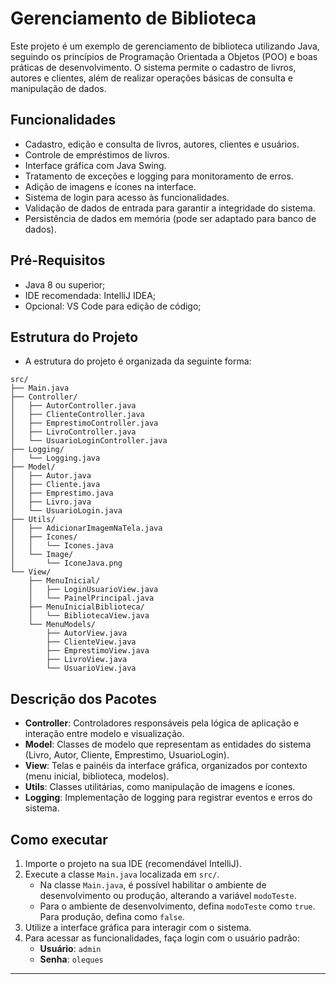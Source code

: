 # Gerenciamento de Biblioteca
Este projeto é um exemplo de gerenciamento de biblioteca utilizando Java,
seguindo os princípios de Programação Orientada a Objetos (POO) e boas práticas de desenvolvimento.
O sistema permite o cadastro de livros, autores e clientes, além de realizar operações básicas de consulta e manipulação de dados.

## Funcionalidades
- Cadastro, edição e consulta de livros, autores, clientes e usuários.
- Controle de empréstimos de livros.
- Interface gráfica com Java Swing.
- Tratamento de exceções e logging para monitoramento de erros.
- Adição de imagens e ícones na interface.
- Sistema de login para acesso às funcionalidades.
- Validação de dados de entrada para garantir a integridade do sistema.
- Persistência de dados em memória (pode ser adaptado para banco de dados).

## Pré-Requisitos
- Java 8 ou superior;
- IDE recomendada: IntelliJ IDEA;
- Opcional: VS Code para edição de código;

## Estrutura do Projeto
- A estrutura do projeto é organizada da seguinte forma:
```
src/
├── Main.java
├── Controller/
│   ├── AutorController.java 
│   ├── ClienteController.java 
│   ├── EmprestimoController.java 
│   ├── LivroController.java 
│   └── UsuarioLoginController.java
├── Logging/
│   └── Logging.java
├── Model/ 
│   ├── Autor.java 
│   ├── Cliente.java 
│   ├── Emprestimo.java 
│   ├── Livro.java 
│   └── UsuarioLogin.java 
├── Utils/ 
│   ├── AdicionarImagemNaTela.java 
│   ├── Icones/ 
│   │   └── Icones.java 
│   └── Image/ 
│       └── IconeJava.png 
└── View/ 
    ├── MenuInicial/ 
    │   ├── LoginUsuarioView.java 
    │   └── PainelPrincipal.java 
    ├── MenuInicialBiblioteca/ 
    │   └── BibliotecaView.java 
    └── MenuModels/ 
        ├── AutorView.java 
        ├── ClienteView.java 
        ├── EmprestimoView.java 
        ├── LivroView.java 
        └── UsuarioView.java
```
## Descrição dos Pacotes

- **Controller**: Controladores responsáveis pela lógica de aplicação e interação entre modelo e visualização.
- **Model**: Classes de modelo que representam as entidades do sistema (Livro, Autor, Cliente, Emprestimo, UsuarioLogin).
- **View**: Telas e painéis da interface gráfica, organizados por contexto (menu inicial, biblioteca, modelos).
- **Utils**: Classes utilitárias, como manipulação de imagens e ícones.
- **Logging**: Implementação de logging para registrar eventos e erros do sistema.

## Como executar
1. Importe o projeto na sua IDE (recomendável IntelliJ).
2. Execute a classe `Main.java` localizada em `src/`.
   - Na classe `Main.java`, é possível habilitar o ambiente de desenvolvimento ou produção, alterando a variável `modoTeste`.
   - Para o ambiente de desenvolvimento, defina `modoTeste` como `true`. Para produção, defina como `false`.
3. Utilize a interface gráfica para interagir com o sistema.
4. Para acessar as funcionalidades, faça login com o usuário padrão:
   - **Usuário**: `admin`
   - **Senha**: `oleques`
---
